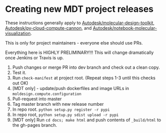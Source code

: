 # Creating new MDT project releases

These instructions generally apply to [Autodesk/molecular-design-toolkit](https://github.com/Autodesk/molecular-design-toolkit),
[Autodesk/py-cloud-compute-cannon](https://github.com/Autodesk/py-cloud-compute-cannon), and [Autodesk/notebook-molecular-visualization](https://github.com/Autodesk/notebook-molecular-visualization).

This is only for project maintainers - everyone else should use PRs.

Everything here is HIGHLY PRELIMINARY!!! This will change dramatically once Jenkins or Travis is up.

1. Push changes or merge PR into dev branch and check out a clean copy.
1. Test it.
1. Run `check-manifest` at project root. (Repeat steps 1-3 until this checks out OK)
1. [MDT only] - update/push dockerfiles and image URLs in `moldesign.compute.configuration`
2. Pull-request into master
3. Tag master branch with new release number
4. In repo root. `python setup.py register -r pypi`
5. In repo root, `python setup.py sdist upload -r pypi`
6. [MDT only] Run `cd docs; make html` and push contents of `_build/html` to the gh-pages branch.